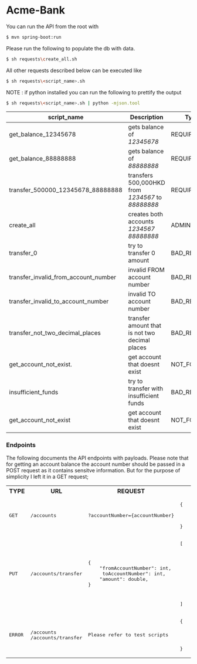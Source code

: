 

# Acme-Bank
You can run the API from the root with
```sh
$ mvn spring-boot:run
```
Please run the following to populate the db with data.
```sh
$ sh requests\create_all.sh
```

All other requests described below can be executed like
```sh
$ sh requests\<script_name>.sh
```
NOTE : if python installed you can run the following to prettify the output
```sh
$ sh requests\<script_name>.sh | python -mjson.tool
```

| script_name | Description | Type |
| ------ | ------ |------ |
| get_balance_12345678 | gets balance of *12345678*| REQUIREMENT
| get_balance_88888888 | gets balance of *88888888*| REQUIREMENT
| transfer_500000_12345678_88888888 | transfers 500,000HKD from *1234567* to *88888888*| REQUIREMENT
| create_all | creates both accounts *1234567* *88888888*| ADMIN
| transfer_0 | try to transfer 0 amount| BAD_REQUEST
| transfer_invalid_from_account_number | invalid FROM account number| BAD_REQUEST
| transfer_invalid_to_account_number | invalid TO account number| BAD_REQUEST
| transfer_not_two_decimal_places| transfer amount that is not two decimal places| BAD_REQUEST 
| get_account_not_exist.| get account that doesnt exist | NOT_FOUND
| insufficient_funds | try to transfer with insufficient funds | BAD_REQUEST
| get_account_not_exist| get account that doesnt exist | NOT_FOUND


### Endpoints

The following documents the API endpoints with payloads. Please note that for getting an account balance the account number should be passed in a POST request as it contains sensitve information. But for the purpose of simplicity I left it in a GET request;
<table>
<tr>
<th>
TYPE
</th>
<th>
URL
</th>
<th>
REQUEST
</th>
<th>
RESPONSE
</th>
</tr>

<tr>

<td>
<pre>
<br/>GET<br/>
</pre>
</td>



<td>
<pre>
/accounts
</pre>
</td>
<td>
<pre>
?accountNumber={accountNumber}
</pre>
</td>
<td>
<pre>
{
    "accountNumber": int,
    "balance": double,
    "currency": string
}
</pre>
</td>

</tr>

<tr>

<td>
<pre>
<br/>PUT<br/>
</pre>
</td>



<td>
<pre>
/accounts/transfer
</pre>
</td>
<td>
<pre>
{
    "fromAccountNumber": int,
     toAccountNumber": int,
    "amount": double,
}
</pre>
</td>
<td>
<pre>
[
    {
        "accountNumber": int,
        "balance": double,
        "currency": string
    },
    {
        "accountNumber": int,
        "balance": double,
        "currency": string
    }
]
</pre>
</td>



</tr>

</tr>

<tr>

<td>
<pre>
<br/>ERROR<br/>
</pre>
</td>



<td>
<pre>
/accounts
/accounts/transfer
</pre>
</td>
<td>
<pre>
Please refer to test scripts
</pre>
</td>
<td>
<pre>
{
    "timestamp": "2019-01-17T16:12:45.977+0000",
    "status": 4xx / 5xx,
    "error": BAD_REQUEST/NOT_FOUND/INTERNAL
    "message": "error message",
}
</pre>
</td>



</tr>
